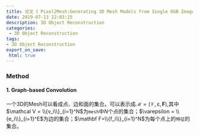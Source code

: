 ```yaml
---
title: 论文《 Pixel2Mesh:Generating 3D Mesh Models from Single RGB Images》
date: 2019-07-13 22:03:15
description: 3D Object Reconstruction
categories:
 - 3D Object Reconstruction
tags: 
- 3D Object Reconstruction
export_on_save:
 html: true
---
```



### Method
#### 1. Graph-based Convolution

一个3D的Mesh可以看成点、边和面的集合。可以表示成$\mathcal M =(\mathcal V,\mathcal \varepsilon,\mathbf F)$,其中$\mathcal V = \\{v_i\\}_{i=1}^N$为`mesh`中$N$个点的集合；$\varepsilon = \\{e_i\\}_{i=1}^E$为边的集合；$\mathbf F=\\{f_i\\}_{i=1}^N$为每个点上的`特征`的集合。

